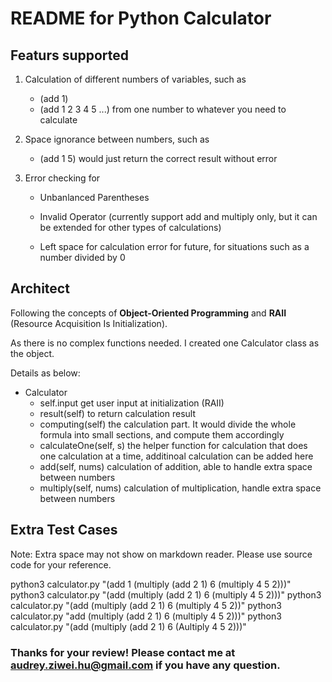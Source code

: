 # README for Python Calculator

## Featurs supported

1. Calculation of different numbers of variables, such as

   - (add 1)
   - (add 1 2 3 4 5 ...)  from one number to whatever you need to calculate

2. Space ignorance between numbers, such as

   - (add 1       5)		would just return the correct result without error

3. Error checking for

   - Unbanlanced Parentheses

   - Invalid Operator (currently support add and multiply only, but it can be extended for other types of calculations)

   - Left space for calculation error for future, for situations such as a number divided by 0


## Architect

Following the concepts of **Object-Oriented Programming** and **RAII** (Resource Acquisition Is Initialization).

As there is no complex functions needed. I created one Calculator class as the object.

Details as below:

- Calculator
  - self.input       get user input at initialization (RAII)
  - result(self)      to return calculation result
  - computing(self)     the calculation part. It would divide the whole formula into small sections, and compute them accordingly
  - calculateOne(self, s)    the helper function for calculation that does one calculation at a time, additinoal calculation can be added here
  - add(self, nums)    calculation of addition, able to handle extra space between numbers
  - multiply(self, nums)    calculation of multiplication, handle extra space between numbers



## Extra Test Cases

Note: Extra space may not show on markdown reader. Please use source code for your reference.

python3 calculator.py "(add 1 (multiply (add 2 1) 6  (multiply 4 5    2)))"
python3 calculator.py "(add (multiply (add 2 1) 6  (multiply 4 5    2)))"
python3 calculator.py "(add  (multiply (add 2 1) 6  (multiply 4 5    2))"
python3 calculator.py "add (multiply (add 2 1) 6  (multiply 4 5    2)))"
python3 calculator.py "(add (multiply (add 2 1) 6  (Aultiply 4 5    2)))"




### Thanks for your review! Please contact me at audrey.ziwei.hu@gmail.com if you have any question.

